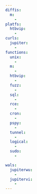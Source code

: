 ```yaml
---
diffis:
  m:
    -
platfs:
  htbvip:
    -
curls:
  jupiter:
    -
functions:
  unix:
    -
  m:
    -
  htbvip:
    -
  fuzz:
    -
  sql:
    -
  rce:
    -
  cron:
    -
  pspy:
    -
  tunnel:
    -
  logical:
    -
  sudo:
    -

wals:
  jupiterwu:
    -
  jupitervi:
    -
---
```

